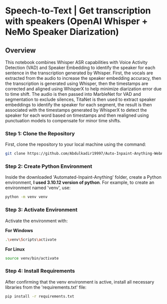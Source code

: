 # Speech-to-Text | Get transcription with speakers (OpenAI Whisper + NeMo Speaker Diarization)

## Overview
This notebook combines Whisper ASR capabilities with Voice Activity Detection (VAD) and Speaker Embedding to identify the speaker for each sentence in the transcription generated by Whisper. First, the vocals are extracted from the audio to increase the speaker embedding accuracy, then the transcription is generated using Whisper, then the timestamps are corrected and aligned using WhisperX to help minimize diarization error due to time shift. The audio is then passed into MarbleNet for VAD and segmentation to exclude silences, TitaNet is then used to extract speaker embeddings to identify the speaker for each segment, the result is then associated with the timestamps generated by WhisperX to detect the speaker for each word based on timestamps and then realigned using punctuation models to compensate for minor time shifts.


### Step 1: Clone the Repository

First, clone the repository to your local machine using the command:

```bash
git clone https://github.com/Abdulkadir19997/Auto-Inpaint-Anything-WebAPP.git
```
### Step 2: Create Python Environment

Inside the downloaded 'Automated-Inpaint-Anything' folder, create a Python environment, **I used 3.10.12 version of python**. For example, to create an environment named 'venv', use:

```bash
python -m venv venv
```

### Step 3: Activate Environment

Activate the environment with:

**For Windows**
```bash
.\venv\Scripts\activate
```

**For Linux**
```bash
source venv/bin/activate
```

### Step 4: Install Requirements

After confirming that the venv environment is active, install all necessary libraries from the 'requirements.txt' file:

```bash
pip install -r requirements.txt
```